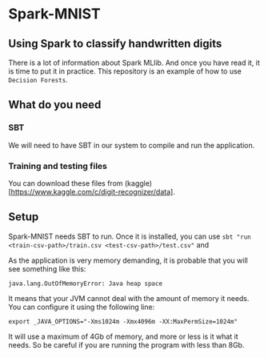 # Spark-MNIST

## Using Spark to classify handwritten digits

There is a lot of information about Spark MLlib. And once you have read it, it is time to put it in practice.
This repository is an example of how to use `Decision Forests`.

## What do you need

### SBT

We will need to have SBT in our system to compile and run the application.

### Training and testing files

You can download these files from (kaggle)[https://www.kaggle.com/c/digit-recognizer/data].

## Setup

Spark-MNIST needs SBT to run. Once it is installed, you can use `sbt "run <train-csv-path>/train.csv <test-csv-path>/test.csv"` and

As the application is very memory demanding, it is probable that you will see something like this:

```
java.lang.OutOfMemoryError: Java heap space
```

It means that your JVM cannot deal with the amount of memory it needs. You can configure it using the following line:

```
export _JAVA_OPTIONS="-Xms1024m -Xmx4096m -XX:MaxPermSize=1024m"
```

It will use a maximum of 4Gb of memory, and more or less is it what it needs. So be careful if you are running the program with less than 8Gb.
